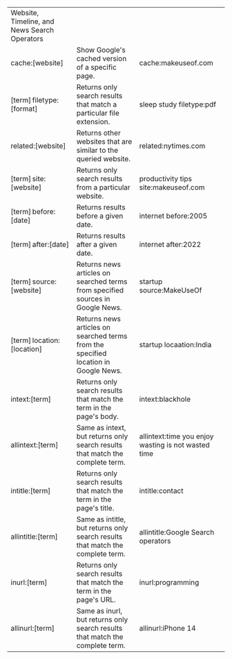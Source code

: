 |                                              |                                                                                     |                                                     |
| -------------------------------------------- | ----------------------------------------------------------------------------------- | --------------------------------------------------- |
| Website, Timeline, and News Search Operators |                                                                                     |                                                     |
| cache:[website]                              | Show Google's cached version of a specific page.                                    | cache:makeuseof.com                                 |
| [term] filetype:[format]                     | Returns only search results that match a particular file extension.                 | sleep study filetype:pdf                            |
| related:[website]                            | Returns other websites that are similar to the queried website.                     | related:nytimes.com                                 |
| [term] site:[website]                        | Returns only search results from a particular website.                              | productivity tips site:makeuseof.com                |
| [term] before:[date]                         | Returns results before a given date.                                                | internet before:2005                                |
| [term] after:[date]                          | Returns results after a given date.                                                 | internet after:2022                                 |
| [term] source:[website]                      | Returns news articles on searched terms from specified sources in Google News.      | startup source:MakeUseOf                            |
| [term] location:[location]                   | Returns news articles on searched terms from the specified location in Google News. | startup locaation:India                             |
| intext:[term]                                | Returns only search results that match the term in the page's body.                 | intext:blackhole                                    |
| allintext:[term]                             | Same as intext, but returns only search results that match the complete term.       | allintext:time you enjoy wasting is not wasted time |
| intitle:[term]                               | Returns only search results that match the term in the page's title.                | intitle:contact                                     |
| allintitle:[term]                            | Same as intitle, but returns only search results that match the complete term.      | allintitle:Google Search operators                  |
| inurl:[term]                                 | Returns only search results that match the term in the page's URL.                  | inurl:programming                                   |
| allinurl:[term]                              | Same as inurl, but returns only search results that match the complete term.        | allinurl:iPhone 14                                  |